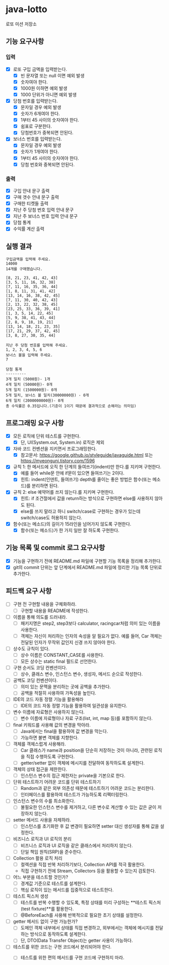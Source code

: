 # java-lotto

로또 미션 저장소

## 기능 요구사항

### 입력

- [x] 로또 구입 금액을 입력받는다.
    - [x] 빈 문자열 또는 null 이면 예외 발생
    - [x] 숫자여야 한다.
    - [x] 1000원 이하면 예외 발생
    - [x] 1000 단위가 아니면 예외 발생
- [x] 당첨 번호를 입력받는다.
    - [x] 문자일 경우 예외 발생
    - [x] 숫자가 6개여야 한다.
    - [x] 1부터 45 사이의 숫자여야 한다.
    - [x] 쉼표로 구분한다.
    - [x] 당첨번호가 중복되면 안된다.
- [x] 보너스 번호를 입력받는다.
    - [x] 문자일 경우 예외 발생
    - [x] 숫자가 1개여야 한다.
    - [x] 1부터 45 사이의 숫자여야 한다.
    - [x] 당첨 번호와 중복되면 안된다.

### 출력

- [x] 구입 안내 문구 출력
- [x] 구매 갯수 안내 문구 출력
- [x] 구매한 티켓들 출력
- [x] 지난 주 당첨 번호 입력 안내 문구
- [x] 지난 주 보너스 번호 입력 안내 문구
- [x] 당첨 통계
- [x] 수익률 계산 출력

## 실행 결과

```
구입금액을 입력해 주세요.
14000
14개를 구매했습니다.

[8, 21, 23, 41, 42, 43]
[3, 5, 11, 16, 32, 38]
[7, 11, 16, 35, 36, 44]
[1, 8, 11, 31, 41, 42]
[13, 14, 16, 38, 42, 45]
[7, 11, 30, 40, 42, 43]
[2, 13, 22, 32, 38, 45]
[23, 25, 33, 36, 39, 41]
[1, 3, 5, 14, 22, 45]
[5, 9, 38, 41, 43, 44]
[2, 8, 9, 18, 19, 21]
[13, 14, 18, 21, 23, 35]
[17, 21, 29, 37, 42, 45]
[3, 8, 27, 30, 35, 44]

지난 주 당첨 번호를 입력해 주세요.
1, 2, 3, 4, 5, 6
보너스 볼을 입력해 주세요.
7

당첨 통계
---------
3개 일치 (5000원)- 1개
4개 일치 (50000원)- 0개
5개 일치 (1500000원)- 0개
5개 일치, 보너스 볼 일치(30000000원) - 0개
6개 일치 (2000000000원)- 0개
총 수익률은 0.35입니다.(기준이 1이기 때문에 결과적으로 손해라는 의미임)

```

## 프로그래밍 요구 사항

- [x] 모든 로직에 단위 테스트를 구현한다.
    - [x] 단, UI(System.out, System.in) 로직은 제외
- [x] 자바 코드 컨벤션을 지키면서 프로그래밍한다.
    - [x] 참고문서: https://google.github.io/styleguide/javaguide.html 또는 https://myeonguni.tistory.com/1596
- [x] 규칙 1: 한 메서드에 오직 한 단계의 들여쓰기(indent)만 한다.를 지키며 구현한다.
    - [x] 예를 들어 while문 안에 if문이 있으면 들여쓰기는 2이다.
    - [x] 힌트: indent(인덴트, 들여쓰기) depth를 줄이는 좋은 방법은 함수(또는 메소드)를 분리하면 된다.
- [x] 규칙 2: else 예약어를 쓰지 않는다.를 지키며 구현한다.
    - [x] 힌트: if 조건절에서 값을 return하는 방식으로 구현하면 else를 사용하지 않아도 된다.
    - [x] else를 쓰지 말라고 하니 switch/case로 구현하는 경우가 있는데 switch/case도 허용하지 않는다.
- [x] 함수(또는 메소드)의 길이가 15라인을 넘어가지 않도록 구현한다.
    - [x] 함수(또는 메소드)가 한 가지 일만 잘 하도록 구현한다.

## 기능 목록 및 commit 로그 요구사항

- [x] 기능을 구현하기 전에 README.md 파일에 구현할 기능 목록을 정리해 추가한다.
- [x] git의 commit 단위는 앞 단계에서 README.md 파일에 정리한 기능 목록 단위로 추가한다.

## 피드백 요구 사항

- [ ] 구현 전 구현할 내용을 구체화하라.
    - [ ] 구현할 내용을 README에 작성한다.
- [ ] 이름을 통해 의도를 드러내라.
    - [ ] 패키지명은 step2, step3보다 calculator, racingcar처럼 의미 있는 이름을 사용한다.
    - [ ] 객체는 자신이 처리하는 인자의 속성을 알 필요가 없다. 예를 들어, Car 객체는 전달된 인자가 무작위 값인지 신경 쓰지 않아야 한다.
- [ ] 상수도 규칙이 있다.
    - [ ] 상수 이름은 CONSTANT_CASE를 사용한다.
    - [ ] 모든 상수는 static final 필드로 선언한다.
- [ ] 구현 순서도 코딩 컨벤션이다.
    - [ ] 상수, 클래스 변수, 인스턴스 변수, 생성자, 메서드 순으로 작성한다.
- [ ] 공백도 코딩 컨벤션이다.
    - [ ] 의미 있는 문맥을 분리하는 곳에 공백을 추가한다.
    - [ ] 공백을 적절히 사용하여 가독성을 높인다.
- [ ] IDE의 코드 자동 정렬 기능을 활용해라
    - [ ] IDE의 코드 자동 정렬 기능을 활용하여 일관성을 유지한다.
- [ ] 변수 이름에 자료형은 사용하지 않는다.
    - [ ] 변수 이름에 자료형이나 자료 구조(list, int, map 등)를 포함하지 않는다.
- [ ] final 키워드를 사용해 값의 변경을 막아라.
    - [ ] Java에서는 final을 활용하여 값 변경을 막는다.
    - [ ] 가능하면 불변 객체를 지향한다.
- [ ] 객체를 객체스럽게 사용해라.
    - [ ] Car 클래스가 name과 position을 단순히 저장하는 것이 아니라, 관련된 로직을 직접 수행하도록 구현한다.
    - [ ] getter/setter 없이 객체에 메시지를 전달하여 동작하도록 설계한다.
- [ ] 객체의 상태 접근을 제한한다.
    - [ ] 인스턴스 변수의 접근 제한자는 private을 기본으로 한다.
- [ ] 단위 테스트하기 어려운 코드를 단위 테스트하기
    - [ ] Random과 같은 외부 의존성 때문에 테스트하기 어려운 코드는 분리한다.
    - [ ] 인터페이스를 활용하여 테스트가 가능하도록 리팩터링한다.
- [ ] 인스턴스 변수의 수를 최소화한다.
    - [ ] 불필요한 인스턴스 변수를 제거하고, 다른 변수로 계산할 수 있는 값은 굳이 저장하지 않는다.
- [ ] setter 메서드 사용을 자제하라.
    - [ ] 인스턴스를 초기화한 후 값 변경이 필요하면 setter 대신 생성자를 통해 값을 설정한다.
- [ ] 비즈니스 로직과 UI 로직의 분리
    - [ ] 비즈니스 로직과 UI 로직을 같은 클래스에서 처리하지 않는다.
    - [ ] 단일 책임 원칙(SRP)을 준수한다.
- [ ] Collection 활용 로직 처리
    - [ ] 컬렉션을 직접 반복 처리하기보다, Collection API를 적극 활용한다.
    - 직접 구현하기 전에 Stream, Collectors 등을 활용할 수 있는지 검토한다.
- [ ] 어느 부분을 테스트할 것인가?
    - [ ] 경계값 기준으로 테스트를 설계한다.
    - [ ] 핵심 로직이 있는 메서드를 집중적으로 테스트한다.
- [ ] 테스트 픽스처 생성
    - [ ] 테스트를 반복 수행할 수 있도록, 특정 상태를 미리 구성하는 **테스트 픽스처(test fixture)**를 활용한다.
    - [ ] @BeforeEach를 사용해 반복적으로 필요한 초기 상태를 설정한다.
- [ ] getter 메서드 없이 구현 가능한가?
    - [ ] 도메인 객체 내부에서 상태를 직접 변경하고, 외부에서는 객체에 메시지를 전달하는 방식으로 동작하도록 설계한다.
    - [ ] 단, DTO(Data Transfer Object)는 getter 사용이 가능하다.
- [ ] 테스트를 위한 코드는 구현 코드에서 분리되어야 한다.
    - [ ] 테스트를 위한 편의 메서드를 구현 코드에 구현하지 마라.

